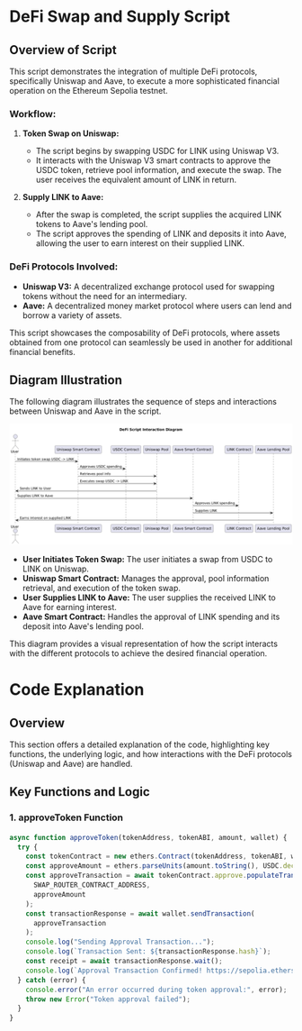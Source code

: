 # DeFi Swap and Supply Script

## Overview of Script

This script demonstrates the integration of multiple DeFi protocols, specifically Uniswap and Aave, to execute a more sophisticated financial operation on the Ethereum Sepolia testnet.

### Workflow:

1. **Token Swap on Uniswap:**
   - The script begins by swapping USDC for LINK using Uniswap V3. 
   - It interacts with the Uniswap V3 smart contracts to approve the USDC token, retrieve pool information, and execute the swap. The user receives the equivalent amount of LINK in return.

2. **Supply LINK to Aave:**
   - After the swap is completed, the script supplies the acquired LINK tokens to Aave's lending pool.
   - The script approves the spending of LINK and deposits it into Aave, allowing the user to earn interest on their supplied LINK.

### DeFi Protocols Involved:

- **Uniswap V3:** A decentralized exchange protocol used for swapping tokens without the need for an intermediary.
- **Aave:** A decentralized money market protocol where users can lend and borrow a variety of assets.

This script showcases the composability of DeFi protocols, where assets obtained from one protocol can seamlessly be used in another for additional financial benefits.

## Diagram Illustration

The following diagram illustrates the sequence of steps and interactions between Uniswap and Aave in the script.

![Diagram](./Image.png)

- **User Initiates Token Swap:** The user initiates a swap from USDC to LINK on Uniswap.
- **Uniswap Smart Contract:** Manages the approval, pool information retrieval, and execution of the token swap.
- **User Supplies LINK to Aave:** The user supplies the received LINK to Aave for earning interest.
- **Aave Smart Contract:** Handles the approval of LINK spending and its deposit into Aave's lending pool.

This diagram provides a visual representation of how the script interacts with the different protocols to achieve the desired financial operation.


# Code Explanation

## Overview

This section offers a detailed explanation of the code, highlighting key functions, the underlying logic, and how interactions with the DeFi protocols (Uniswap and Aave) are handled.

## Key Functions and Logic

### 1. **approveToken Function**

```javascript
async function approveToken(tokenAddress, tokenABI, amount, wallet) {
  try {
    const tokenContract = new ethers.Contract(tokenAddress, tokenABI, wallet);
    const approveAmount = ethers.parseUnits(amount.toString(), USDC.decimals);
    const approveTransaction = await tokenContract.approve.populateTransaction(
      SWAP_ROUTER_CONTRACT_ADDRESS,
      approveAmount
    );
    const transactionResponse = await wallet.sendTransaction(
      approveTransaction
    );
    console.log("Sending Approval Transaction...");
    console.log(`Transaction Sent: ${transactionResponse.hash}`);
    const receipt = await transactionResponse.wait();
    console.log(`Approval Transaction Confirmed! https://sepolia.etherscan.io/tx/${receipt.hash}`);
  } catch (error) {
    console.error("An error occurred during token approval:", error);
    throw new Error("Token approval failed");
  }
}

